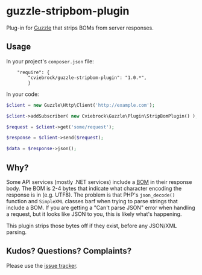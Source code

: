 guzzle-stripbom-plugin
======================

Plug-in for [Guzzle](http://guzzlephp.org/) that strips BOMs from server responses.


## Usage

In your project's `composer.json` file:

```
	"require": {
		"cviebrock/guzzle-stripbom-plugin": "1.0.*",
		}
```

In your code:

```php
$client = new Guzzle\Http\Client('http://example.com');

$client->addSubscriber( new Cviebrock\Guzzle\Plugin\StripBomPlugin() );

$request = $client->get('some/request');

$response = $client->send($request);

$data = $response->json();
```


## Why?

Some API services (mostly .NET services) include a [BOM](http://en.wikipedia.org/wiki/Byte_order_mark) in their response body.
The BOM is 2-4 bytes that indicate what character encoding the response is in (e.g. UTF8).  The problem is that PHP's
`json_decode()` function and `SimpleXML` classes barf when trying to parse strings that include a BOM.
If you are getting a "Can't parse JSON" error when handling a request, but it looks like JSON to you, this is likely what's happening.

This plugin strips those bytes off if they exist, before any JSON/XML parsing.


## Kudos?  Questions?  Complaints?

Please use the [issue tracker](https://github.com/cviebrock/guzzle-stripbom-plugin/issues).